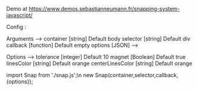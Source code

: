 Demo at https://www.demos.sebastianneumann.fr/snapping-system-javascript/

Config :

Arguments -->
container [string] Default body
selector [string] Default div
callback [function] Default empty
options [JSON] -->

Options -->
tolerance [integer] Default 10
magnet [Boolean] Default true
linesColor [string] Default orange
centerLinesColor [string] Default orange

import Snap from './snap.js';\n
new Snap(container,selector,callback,{options});
